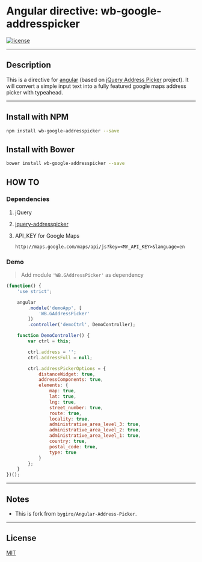 # Angular directive: wb-google-addresspicker

[![license](https://img.shields.io/github/license/mashape/apistatus.svg)](https://github.com/WuglyakBolgoink/wb-google-addresspicker/blob/master/LICENSE)

---

## Description

This is a directive for [angular](https://github.com/angular/angular.js) (based on [jQuery Address Picker](https://github.com/bygiro/jQuery-AddressPicker-ByGiro) project).
It will convert a simple input text into a fully featured google maps address picker with typeahead.

---

## Install with NPM

```bash
npm install wb-google-addresspicker --save
```

## Install with Bower

```bash
bower install wb-google-addresspicker --save
```

## HOW TO

### Dependencies

1. jQuery
2. [jquery-addresspicker](https://github.com/bygiro/jquery-addressPicker-ByGiro)
3. API_KEY for Google Maps
 
    ```
    http://maps.google.com/maps/api/js?key=<MY_API_KEY>&language=en
    ```

### Demo

> Add module `'WB.GAddressPicker'` as dependency
 
```js
(function() {
    'use strict';

    angular
        .module('demoApp', [
            'WB.GAddressPicker'
        ])
        .controller('demoCtrl', DemoController);

    function DemoController() {
        var ctrl = this;

        ctrl.address = '';
        ctrl.addressFull = null;

        ctrl.addressPickerOptions = {
            distanceWidget: true,
            addressComponents: true,
            elements: {
                map: true,
                lat: true,
                lng: true,
                street_number: true,
                route: true,
                locality: true,
                administrative_area_level_3: true,
                administrative_area_level_2: true,
                administrative_area_level_1: true,
                country: true,
                postal_code: true,
                type: true
            }
        };
    }
})();
```

---

## Notes

- This is fork from `bygiro/Angular-Address-Picker`.


---


## License

[MIT](https://github.com/WuglyakBolgoink/wb-google-addresspicker/blob/master/LICENSE)

